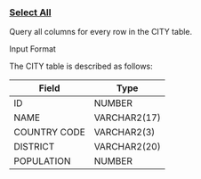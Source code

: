 ### [Select All](https://www.hackerrank.com/challenges/select-all-sql)

Query all columns for every row in the CITY table.

Input Format

The CITY table is described as follows:

|  Field | Type |
|---|---|
| ID  | NUMBER |
| NAME | VARCHAR2(17)   |
| COUNTRY CODE  | VARCHAR2(3)  |
| DISTRICT |  VARCHAR2(20) |
| POPULATION | NUMBER |